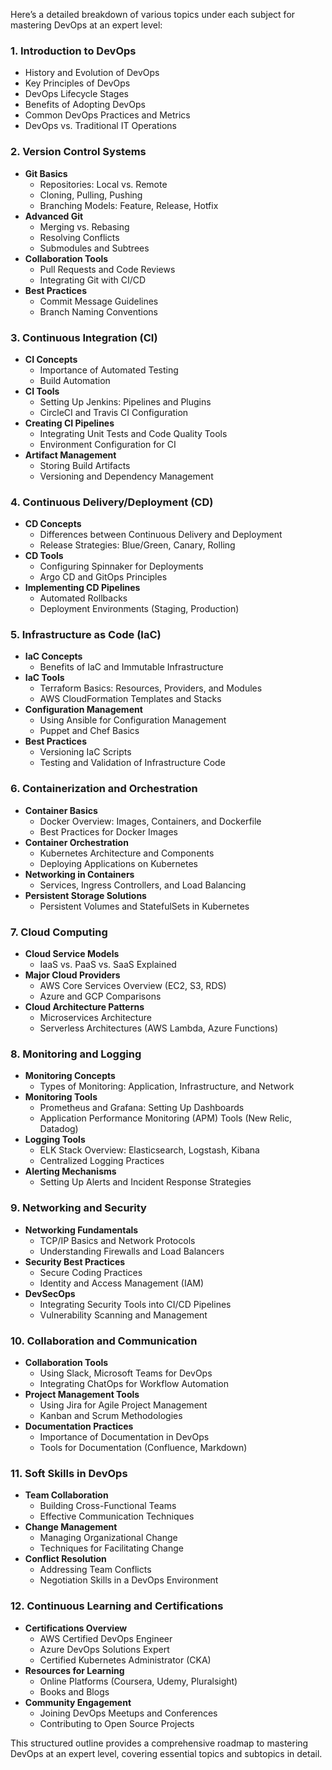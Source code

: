 Here’s a detailed breakdown of various topics under each subject for mastering DevOps at an expert level:

### **1. Introduction to DevOps**
- History and Evolution of DevOps
- Key Principles of DevOps
- DevOps Lifecycle Stages
- Benefits of Adopting DevOps
- Common DevOps Practices and Metrics
- DevOps vs. Traditional IT Operations

### **2. Version Control Systems**
- **Git Basics**
    - Repositories: Local vs. Remote
    - Cloning, Pulling, Pushing
    - Branching Models: Feature, Release, Hotfix
- **Advanced Git**
    - Merging vs. Rebasing
    - Resolving Conflicts
    - Submodules and Subtrees
- **Collaboration Tools**
    - Pull Requests and Code Reviews
    - Integrating Git with CI/CD
- **Best Practices**
    - Commit Message Guidelines
    - Branch Naming Conventions

### **3. Continuous Integration (CI)**
- **CI Concepts**
    - Importance of Automated Testing
    - Build Automation
- **CI Tools**
    - Setting Up Jenkins: Pipelines and Plugins
    - CircleCI and Travis CI Configuration
- **Creating CI Pipelines**
    - Integrating Unit Tests and Code Quality Tools
    - Environment Configuration for CI
- **Artifact Management**
    - Storing Build Artifacts
    - Versioning and Dependency Management

### **4. Continuous Delivery/Deployment (CD)**
- **CD Concepts**
    - Differences between Continuous Delivery and Deployment
    - Release Strategies: Blue/Green, Canary, Rolling
- **CD Tools**
    - Configuring Spinnaker for Deployments
    - Argo CD and GitOps Principles
- **Implementing CD Pipelines**
    - Automated Rollbacks
    - Deployment Environments (Staging, Production)

### **5. Infrastructure as Code (IaC)**
- **IaC Concepts**
    - Benefits of IaC and Immutable Infrastructure
- **IaC Tools**
    - Terraform Basics: Resources, Providers, and Modules
    - AWS CloudFormation Templates and Stacks
- **Configuration Management**
    - Using Ansible for Configuration Management
    - Puppet and Chef Basics
- **Best Practices**
    - Versioning IaC Scripts
    - Testing and Validation of Infrastructure Code

### **6. Containerization and Orchestration**
- **Container Basics**
    - Docker Overview: Images, Containers, and Dockerfile
    - Best Practices for Docker Images
- **Container Orchestration**
    - Kubernetes Architecture and Components
    - Deploying Applications on Kubernetes
- **Networking in Containers**
    - Services, Ingress Controllers, and Load Balancing
- **Persistent Storage Solutions**
    - Persistent Volumes and StatefulSets in Kubernetes

### **7. Cloud Computing**
- **Cloud Service Models**
    - IaaS vs. PaaS vs. SaaS Explained
- **Major Cloud Providers**
    - AWS Core Services Overview (EC2, S3, RDS)
    - Azure and GCP Comparisons
- **Cloud Architecture Patterns**
    - Microservices Architecture
    - Serverless Architectures (AWS Lambda, Azure Functions)

### **8. Monitoring and Logging**
- **Monitoring Concepts**
    - Types of Monitoring: Application, Infrastructure, and Network
- **Monitoring Tools**
    - Prometheus and Grafana: Setting Up Dashboards
    - Application Performance Monitoring (APM) Tools (New Relic, Datadog)
- **Logging Tools**
    - ELK Stack Overview: Elasticsearch, Logstash, Kibana
    - Centralized Logging Practices
- **Alerting Mechanisms**
    - Setting Up Alerts and Incident Response Strategies

### **9. Networking and Security**
- **Networking Fundamentals**
    - TCP/IP Basics and Network Protocols
    - Understanding Firewalls and Load Balancers
- **Security Best Practices**
    - Secure Coding Practices
    - Identity and Access Management (IAM)
- **DevSecOps**
    - Integrating Security Tools into CI/CD Pipelines
    - Vulnerability Scanning and Management

### **10. Collaboration and Communication**
- **Collaboration Tools**
    - Using Slack, Microsoft Teams for DevOps
    - Integrating ChatOps for Workflow Automation
- **Project Management Tools**
    - Using Jira for Agile Project Management
    - Kanban and Scrum Methodologies
- **Documentation Practices**
    - Importance of Documentation in DevOps
    - Tools for Documentation (Confluence, Markdown)

### **11. Soft Skills in DevOps**
- **Team Collaboration**
    - Building Cross-Functional Teams
    - Effective Communication Techniques
- **Change Management**
    - Managing Organizational Change
    - Techniques for Facilitating Change
- **Conflict Resolution**
    - Addressing Team Conflicts
    - Negotiation Skills in a DevOps Environment

### **12. Continuous Learning and Certifications**
- **Certifications Overview**
    - AWS Certified DevOps Engineer
    - Azure DevOps Solutions Expert
    - Certified Kubernetes Administrator (CKA)
- **Resources for Learning**
    - Online Platforms (Coursera, Udemy, Pluralsight)
    - Books and Blogs
- **Community Engagement**
    - Joining DevOps Meetups and Conferences
    - Contributing to Open Source Projects

This structured outline provides a comprehensive roadmap to mastering DevOps at an expert level, covering essential topics and subtopics in detail.